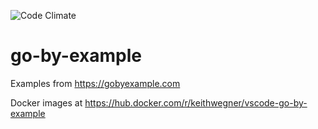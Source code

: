 ![Code Climate](https://img.shields.io/codefactor/grade/github/keithwegner/go-by-example/main)


# go-by-example
Examples from https://gobyexample.com

Docker images at https://hub.docker.com/r/keithwegner/vscode-go-by-example
